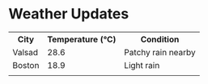 # Weather Updates

<!-- WEATHER-UPDATE-START -->
<table><tr><th>City</th><th>Temperature (°C)</th><th>Condition</th></tr><tr><td>Valsad</td><td>28.6</td><td>Patchy rain nearby</td></tr><tr><td>Boston</td><td>18.9</td><td>Light rain</td></tr><tr><td></td><td></td><td></td></tr></table>
<!-- WEATHER-UPDATE-END -->
